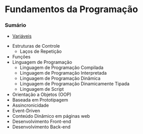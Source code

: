 # Fundamentos da Programação

### Sumário

- [Variáveis](./variaveis.md)

+ Estruturas de Controle
    - Laços de Repetição
+ Funções
+ Linguagem de Programação
    - Linguagem de Programação Compilada
    - Linguagem de Programação Interpretada
    - Linguagem de Programação Dinâmica
    - Linguagem de Programação Dinamicamente Tipada
    - Linguagem de Script
+ Orientação a Objetos (OOP)
+ Baseada em Prototipagem
+ Assincronicidade
+ Event-Driven
+ Conteúdo Dinâmico em páginas web
+ Desenvolvimento Front-end
+ Desenvolvimento Back-end